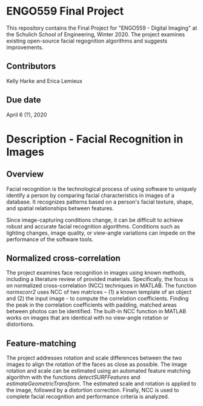 # ENGO559 Final Project
This repository contains the Final Project for "ENGO559 - Digital Imaging" at the Schulich School of Engineering, Winter 2020.
The project examines existing open-source facial regognition algorithms and suggests improvements.

## Contributors
Kelly Harke and Erica Lemieux

## Due date
April 6 (?), 2020

# Description - Facial Recognition in Images
## Overview

Facial recognition is the technological process of using software to uniquely identify a person by comparing facial characteristics in images of a database. It recognizes patterns based on a person's facial texture, shape, and spatial relationships between features. 

Since image-capturing conditions change, it can be difficult to achieve robust and accurate facial recognition algorithms. Conditions such as lighting changes, image quality, or view-angle variations can impede on the performance of the software tools.  

## Normalized cross-correlation
The project examines face recognition in images using known methods, including a literature review of provided materials. Specifically, the focus is on normalized cross-correlation (NCC) techniques in MATLAB. The function *normxcorr2* uses NCC of two matrices – (1) a known template of an object and (2) the input image - to compute the correlation coefficients. Finding the peak in the correlation coefficients with padding, matched areas between photos can be identified. The built-in NCC function in MATLAB works on images that are identical with no view-angle rotation or distortions.  

## Feature-matching
The project addresses rotation and scale differences between the two images to align the rotation of the faces as close as possible. The image rotation and scale can be estimated using an automated feature matching algorithm with the functions *detectSURFFeatures* and *estimateGeometricTransform*. The estimated scale and rotation is applied to the image, followed by a distortion correction. Finally, NCC is used to complete facial recognition and performance criteria is analyzed. 

